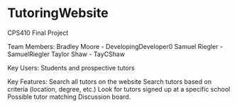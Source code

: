 # TutoringWebsite
CPS410 Final Project

Team Members:
Bradley Moore - DevelopingDeveloper0
Samuel Riegler - SamuelRiegler
Taylor Shaw - TayCShaw


Key Users:
Students and prospective tutors


Key Features:
Search all tutors on the website
Search tutors based on criteria (location, degree, etc.)
Look for tutors signed up at a specific school
Possible tutor matching
Discussion board.
